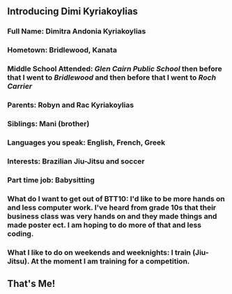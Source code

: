 ## Introducing Dimi Kyriakoylias

### Full Name: Dimitra Andonia Kyriakoylias
### Hometown: Bridlewood, Kanata
### Middle School Attended: _Glen Cairn Public School_ then before that I went to _Bridlewood_ and then before that I went to _Roch Carrier_
### Parents: Robyn and Rac Kyriakoylias
### Siblings: Mani (brother)
### Languages you speak: English, French, Greek
### Interests: Brazilian Jiu-Jitsu and soccer
### Part time job: Babysitting 
### What do I want to get out of BTT10: I'd like to be more hands on and less computer work. I've heard from grade 10s that their business class was very hands on and they made things and made poster ect. I am hoping to do more of that and less coding. 
### What I like to do on weekends and weeknights: I train (Jiu-Jitsu). At the moment I am training for a competition. 

## That's Me!
